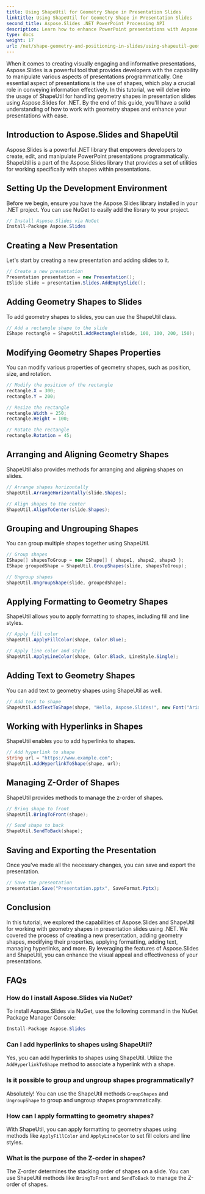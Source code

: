 ```yaml
---
title: Using ShapeUtil for Geometry Shape in Presentation Slides
linktitle: Using ShapeUtil for Geometry Shape in Presentation Slides
second_title: Aspose.Slides .NET PowerPoint Processing API
description: Learn how to enhance PowerPoint presentations with Aspose.Slides. Explore ShapeUtil for geometry shapes manipulation. Step-by-step guide with .NET source code. Optimize presentations effectively.
type: docs
weight: 17
url: /net/shape-geometry-and-positioning-in-slides/using-shapeutil-geometry-shape/
---
```

When it comes to creating visually engaging and informative presentations, Aspose.Slides is a powerful tool that provides developers with the capability to manipulate various aspects of presentations programmatically. One essential aspect of presentations is the use of shapes, which play a crucial role in conveying information effectively. In this tutorial, we will delve into the usage of ShapeUtil for handling geometry shapes in presentation slides using Aspose.Slides for .NET. By the end of this guide, you'll have a solid understanding of how to work with geometry shapes and enhance your presentations with ease.

## Introduction to Aspose.Slides and ShapeUtil

Aspose.Slides is a powerful .NET library that empowers developers to create, edit, and manipulate PowerPoint presentations programmatically. ShapeUtil is a part of the Aspose.Slides library that provides a set of utilities for working specifically with shapes within presentations.

## Setting Up the Development Environment

Before we begin, ensure you have the Aspose.Slides library installed in your .NET project. You can use NuGet to easily add the library to your project.

```csharp
// Install Aspose.Slides via NuGet
Install-Package Aspose.Slides
```

## Creating a New Presentation

Let's start by creating a new presentation and adding slides to it.

```csharp
// Create a new presentation
Presentation presentation = new Presentation();
ISlide slide = presentation.Slides.AddEmptySlide();
```

## Adding Geometry Shapes to Slides

To add geometry shapes to slides, you can use the ShapeUtil class.

```csharp
// Add a rectangle shape to the slide
IShape rectangle = ShapeUtil.AddRectangle(slide, 100, 100, 200, 150);
```

## Modifying Geometry Shapes Properties

You can modify various properties of geometry shapes, such as position, size, and rotation.

```csharp
// Modify the position of the rectangle
rectangle.X = 300;
rectangle.Y = 200;

// Resize the rectangle
rectangle.Width = 250;
rectangle.Height = 100;

// Rotate the rectangle
rectangle.Rotation = 45;
```

## Arranging and Aligning Geometry Shapes

ShapeUtil also provides methods for arranging and aligning shapes on slides.

```csharp
// Arrange shapes horizontally
ShapeUtil.ArrangeHorizontally(slide.Shapes);

// Align shapes to the center
ShapeUtil.AlignToCenter(slide.Shapes);
```

## Grouping and Ungrouping Shapes

You can group multiple shapes together using ShapeUtil.

```csharp
// Group shapes
IShape[] shapesToGroup = new IShape[] { shape1, shape2, shape3 };
IShape groupedShape = ShapeUtil.GroupShapes(slide, shapesToGroup);

// Ungroup shapes
ShapeUtil.UngroupShape(slide, groupedShape);
```

## Applying Formatting to Geometry Shapes

ShapeUtil allows you to apply formatting to shapes, including fill and line styles.

```csharp
// Apply fill color
ShapeUtil.ApplyFillColor(shape, Color.Blue);

// Apply line color and style
ShapeUtil.ApplyLineColor(shape, Color.Black, LineStyle.Single);
```

## Adding Text to Geometry Shapes

You can add text to geometry shapes using ShapeUtil as well.

```csharp
// Add text to shape
ShapeUtil.AddTextToShape(shape, "Hello, Aspose.Slides!", new Font("Arial", 12), Color.Black);
```

## Working with Hyperlinks in Shapes

ShapeUtil enables you to add hyperlinks to shapes.

```csharp
// Add hyperlink to shape
string url = "https://www.example.com";
ShapeUtil.AddHyperlinkToShape(shape, url);
```

## Managing Z-Order of Shapes

ShapeUtil provides methods to manage the z-order of shapes.

```csharp
// Bring shape to front
ShapeUtil.BringToFront(shape);

// Send shape to back
ShapeUtil.SendToBack(shape);
```

## Saving and Exporting the Presentation

Once you've made all the necessary changes, you can save and export the presentation.

```csharp
// Save the presentation
presentation.Save("Presentation.pptx", SaveFormat.Pptx);
```

## Conclusion

In this tutorial, we explored the capabilities of Aspose.Slides and ShapeUtil for working with geometry shapes in presentation slides using .NET. We covered the process of creating a new presentation, adding geometry shapes, modifying their properties, applying formatting, adding text, managing hyperlinks, and more. By leveraging the features of Aspose.Slides and ShapeUtil, you can enhance the visual appeal and effectiveness of your presentations.

## FAQs

### How do I install Aspose.Slides via NuGet?

To install Aspose.Slides via NuGet, use the following command in the NuGet Package Manager Console:

```csharp
Install-Package Aspose.Slides
```

### Can I add hyperlinks to shapes using ShapeUtil?

Yes, you can add hyperlinks to shapes using ShapeUtil. Utilize the `AddHyperlinkToShape` method to associate a hyperlink with a shape.

### Is it possible to group and ungroup shapes programmatically?

Absolutely! You can use the ShapeUtil methods `GroupShapes` and `UngroupShape` to group and ungroup shapes programmatically.

### How can I apply formatting to geometry shapes?

With ShapeUtil, you can apply formatting to geometry shapes using methods like `ApplyFillColor` and `ApplyLineColor` to set fill colors and line styles.

### What is the purpose of the Z-order in shapes?

The Z-order determines the stacking order of shapes on a slide. You can use ShapeUtil methods like `BringToFront` and `SendToBack` to manage the Z-order of shapes.
